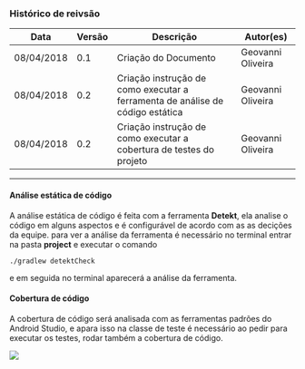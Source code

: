 ### Histórico de reivsão

| Data | Versão | Descrição | Autor(es)|
| -----|--------|-----------|-----------|
| 08/04/2018| 0.1 | Criação do Documento| Geovanni Oliveira|
| 08/04/2018| 0.2 | Criação instrução de como executar a ferramenta de análise de código estática  | Geovanni Oliveira|
| 08/04/2018| 0.2 | Criação instrução de como executar a cobertura de testes do projeto  | Geovanni Oliveira|
----

#### Análise estática de código
A análise estática de código é feita com a ferramenta **Detekt**, ela analise o código em alguns aspectos e é configurável de acordo com as as decições da equipe.
para ver a análise da ferramenta é necessário no terminal entrar na pasta **project** e executar o comando 

    ./gradlew detektCheck
e em seguida no terminal aparecerá a análise da ferramenta.

#### Cobertura de código

A cobertura de código será analisada com as ferramentas padrões do Android Studio, e apara isso na classe de teste é necessário ao pedir para executar os testes, rodar também a cobertura de código. 

![](https://i.imgur.com/FQEw7Vz.png)